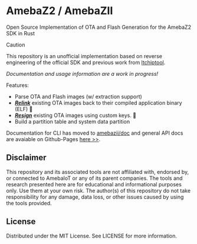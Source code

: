 # AmebaZ2 / AmebaZII

Open Source Implementation of OTA and Flash Generation for the AmebaZ2 SDK in Rust

> [!CAUTION]
> This repository is an unofficial implementation based on reverse engineering of the official SDK and previous work from [ltchiptool](https://github.com/libretiny-eu/ltchiptool).

*Documentation and usage information are a work in progress!*

Features:

* Parse OTA and Flash images (w/ extraction support)
* [_**Relink**_](src/amebazii/doc/cmd_ota.md#relinking) existing OTA images back to their compiled application binary (ELF) 🎊
* [_**Resign**_](src/amebazii/doc/cmd_ota.md#resigning-firmware-files) existing OTA images using custom keys. 🎉
* Build a partition table and system data partition


Documentation for CLI has moved to [amebazii/doc](src/amebazii/doc/) and general API docs are avaiable on Github-Pages [here >>](https://matrixeditor.github.io/amebaz2/).

## Disclaimer

This repository and its associated tools are not affiliated with, endorsed by, or connected to AmebaIoT or any of its parent companies. The tools and research presented here are for educational and informational purposes only. Use them at your own risk. The author(s) of this repository do not take responsibility for any damage, data loss, or other issues caused by using the tools provided.


## License
Distributed under the MIT License. See LICENSE for more information.
